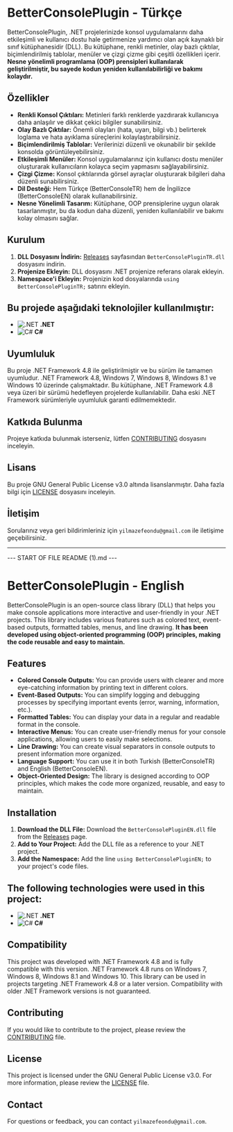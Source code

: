 # BetterConsolePlugin - Türkçe

BetterConsolePlugin, .NET projelerinizde konsol uygulamalarını daha etkileşimli ve kullanıcı dostu hale getirmenize yardımcı olan açık kaynaklı bir sınıf kütüphanesidir (DLL). Bu kütüphane, renkli metinler, olay bazlı çıktılar, biçimlendirilmiş tablolar, menüler ve çizgi çizme gibi çeşitli özellikleri içerir. **Nesne yönelimli programlama (OOP) prensipleri kullanılarak geliştirilmiştir, bu sayede kodun yeniden kullanılabilirliği ve bakımı kolaydır.**

## Özellikler

*   **Renkli Konsol Çıktıları:** Metinleri farklı renklerde yazdırarak kullanıcıya daha anlaşılır ve dikkat çekici bilgiler sunabilirsiniz.
*   **Olay Bazlı Çıktılar:** Önemli olayları (hata, uyarı, bilgi vb.) belirterek loglama ve hata ayıklama süreçlerini kolaylaştırabilirsiniz.
*   **Biçimlendirilmiş Tablolar:** Verilerinizi düzenli ve okunabilir bir şekilde konsolda görüntüleyebilirsiniz.
*   **Etkileşimli Menüler:** Konsol uygulamalarınız için kullanıcı dostu menüler oluşturarak kullanıcıların kolayca seçim yapmasını sağlayabilirsiniz.
*   **Çizgi Çizme:** Konsol çıktılarında görsel ayraçlar oluşturarak bilgileri daha düzenli sunabilirsiniz.
*   **Dil Desteği:** Hem Türkçe (BetterConsoleTR) hem de İngilizce (BetterConsoleEN) olarak kullanabilirsiniz.
*   **Nesne Yönelimli Tasarım:** Kütüphane, OOP prensiplerine uygun olarak tasarlanmıştır, bu da kodun daha düzenli, yeniden kullanılabilir ve bakımı kolay olmasını sağlar.

## Kurulum

1.  **DLL Dosyasını İndirin:** [Releases](https://github.com/Akashe0106/BetterConsolePlugin/releases) sayfasından `BetterConsolePluginTR.dll` dosyasını indirin.
2.  **Projenize Ekleyin:** DLL dosyasını .NET projenize referans olarak ekleyin.
3.  **Namespace'i Ekleyin:** Projenizin kod dosyalarında `using BetterConsolePluginTR;` satırını ekleyin.

## Bu projede aşağıdaki teknolojiler kullanılmıştır:

*   ![.NET](https://img.shields.io/badge/.NET-5C2D91?style=flat&logo=.net&logoColor=white) **.NET**
*   ![C#](https://img.shields.io/badge/C%23-239120?style=flat&logo=c-sharp&logoColor=white) **C#**

## Uyumluluk

Bu proje .NET Framework 4.8 ile geliştirilmiştir ve bu sürüm ile tamamen uyumludur. .NET Framework 4.8, Windows 7, Windows 8, Windows 8.1 ve Windows 10 üzerinde çalışmaktadır. Bu kütüphane, .NET Framework 4.8 veya üzeri bir sürümü hedefleyen projelerde kullanılabilir. Daha eski .NET Framework sürümleriyle uyumluluk garanti edilmemektedir.

## Katkıda Bulunma

Projeye katkıda bulunmak isterseniz, lütfen [CONTRIBUTING](CONTRIBUTING.md) dosyasını inceleyin.

## Lisans

Bu proje GNU General Public License v3.0 altında lisanslanmıştır. Daha fazla bilgi için [LICENSE](LICENSE) dosyasını inceleyin.

## İletişim

Sorularınız veya geri bildirimleriniz için `yilmazefeondu@gmail.com` ile iletişime geçebilirsiniz.

---

--- START OF FILE README (1).md ---

# BetterConsolePlugin - English

BetterConsolePlugin is an open-source class library (DLL) that helps you make console applications more interactive and user-friendly in your .NET projects. This library includes various features such as colored text, event-based outputs, formatted tables, menus, and line drawing. **It has been developed using object-oriented programming (OOP) principles, making the code reusable and easy to maintain.**

## Features

*   **Colored Console Outputs:** You can provide users with clearer and more eye-catching information by printing text in different colors.
*   **Event-Based Outputs:** You can simplify logging and debugging processes by specifying important events (error, warning, information, etc.).
*   **Formatted Tables:** You can display your data in a regular and readable format in the console.
*   **Interactive Menus:** You can create user-friendly menus for your console applications, allowing users to easily make selections.
*   **Line Drawing:** You can create visual separators in console outputs to present information more organized.
*   **Language Support:** You can use it in both Turkish (BetterConsoleTR) and English (BetterConsoleEN).
*   **Object-Oriented Design:** The library is designed according to OOP principles, which makes the code more organized, reusable, and easy to maintain.

## Installation

1.  **Download the DLL File:** Download the `BetterConsolePluginEN.dll` file from the [Releases](https://github.com/Akashe0106/BetterConsolePlugin/releases) page.
2.  **Add to Your Project:** Add the DLL file as a reference to your .NET project.
3.  **Add the Namespace:** Add the line `using BetterConsolePluginEN;` to your project's code files.

## The following technologies were used in this project:

*   ![.NET](https://img.shields.io/badge/.NET-5C2D91?style=flat&logo=.net&logoColor=white) **.NET**
*   ![C#](https://img.shields.io/badge/C%23-239120?style=flat&logo=c-sharp&logoColor=white) **C#**

## Compatibility

This project was developed with .NET Framework 4.8 and is fully compatible with this version. .NET Framework 4.8 runs on Windows 7, Windows 8, Windows 8.1 and Windows 10. This library can be used in projects targeting .NET Framework 4.8 or a later version. Compatibility with older .NET Framework versions is not guaranteed.

## Contributing

If you would like to contribute to the project, please review the [CONTRIBUTING](CONTRIBUTING.md) file.

## License

This project is licensed under the GNU General Public License v3.0. For more information, please review the [LICENSE](LICENSE) file.

## Contact

For questions or feedback, you can contact `yilmazefeondu@gmail.com`.
